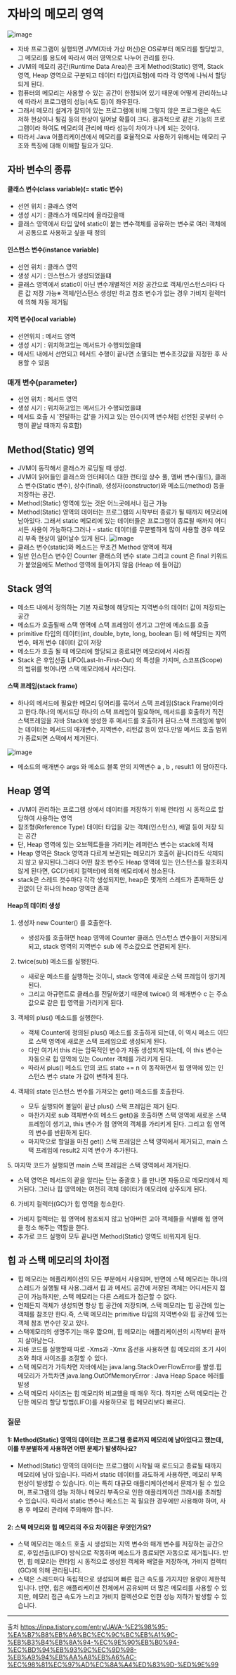 # 자바의 메모리 영역
![image](https://github.com/user-attachments/assets/3a69acb3-f3e0-4729-80a6-ff08d2127ec3)

- 자바 프로그램이 실행되면 JVM(자바 가상 머신)은 OS로부터 메모리를 할당받고, 그 메모리를 용도에 따라서 여러 영역으로 나누어 관리를 한다.
- JVM의 메모리 공간(Runtime Data Area)은 크게 Method(Static) 영역, Stack 영역, Heap 영역으로 구분되고 데이터 타입(자료형)에 따라 각 영역에 나눠서 할당 되게 된다.
- 컴퓨터의 메모리는 사용할 수 있는 공간이 한정되어 있기 때문에 어떻게 관리하느냐에 따라서 프로그램의 성능(속도 등)이 좌우된다.
- 그래서 메모리 설계가 잘되어 있는 프로그램에 비해 그렇지 않은 프로그램은 속도 저하 현상이나 튕김 등의 현상이 일어날 확률이 크다. 결과적으로 같은 기능의 프로그램이라 하여도 메모리의 관리에 따라 성능이 차이가 나게 되는 것이다.
- 따라서 Java 어플리케이션에서 메모리를 효율적으로 사용하기 위해서는 메모리 구조와 특징에 대해 이해할 필요가 있다.

## 자바 변수의 종류
#### 클래스 변수(class variable)(= static 변수)
- 선언 위치 : 클래스 영역
- 생성 시기 : 클래스가 메모리에 올라갔을때
- 클래스 영역에서 타입 앞에 static이 붙는 변수객체를 공유하는 변수로 여러 객체에서 공통으로 사용하고 싶을 때 정의
#### 인스턴스 변수(instance variable)
- 선언 위치 : 클래스 영역
- 생성 시기 : 인스턴스가 생성되었을떄
- 클래스 영역에서 static이 아닌 변수개별적인 저장 공간으로 객체/인스턴스마다 다른 값 저장 가능※ 객체/인스턴스 생성만 하고 참조 변수가 없는 경우 가비지 컬렉터에 의해 자동 제거됨

#### 지역 변수(local variable)
- 선언위치 : 메서드 영역
- 생성 시기 : 위치하고있는 메서드가 수행되었을떄
- 메서드 내에서 선언되고 메서드 수행이 끝나면 소멸되는 변수초깃값을 지정한 후 사용할 수 있음

### 매개 변수(parameter)
- 선언 위치 : 메서드 영역
- 생성 시기 : 위치하고있는 메서드가 수행되었을떄
- 메서드 호출 시 '전달하는 값'을 가지고 있는 인수(지역 변수처럼 선언된 곳부터 수행이 끝날 때까지 유효함)

## Method(Static) 영역
- JVM이 동작해서 클래스가 로딩될 때 생성.
- JVM이 읽어들인 클래스와 인터페이스 대한 런타임 상수 풀, 멤버 변수(필드), 클래스 변수(Static 변수), 상수(final), 생성자(constructor)와 메소드(method) 등을 저장하는 공간.
- Method(Static) 영역에 있는 것은 어느곳에서나 접근 가능
- Method(Static) 영역의 데이터는 프로그램의 시작부터 종료가 될 때까지 메모리에 남아있다. 그래서 static 메모리에 있는 데이터들은 프로그램이 종료될 때까지 어디서든 사용이 가능하다.그러나 - static 데이터를 무분별하게 많이 사용할 경우 메모리 부족 현상이 일어날수 있게 된다.
![image](https://github.com/user-attachments/assets/701a16f3-f9b2-488e-9f3c-a2ca68cbddec)
- 클래스 변수(static)와 메소드는 무조건 Method 영역에 적재
- 일반 인스턴스 변수인 Counter 클래스의 변수 state 그리고 count 은 final 키워드가 붙었음에도 Method 영역에 들어가지 않음 (Heap 에 들어감)

## Stack 영역
- 메소드 내에서 정의하는 기본 자료형에 해당되는 지역변수의 데이터 값이 저장되는 공간
- 메소드가 호출될때 스택 영역에 스택 프레임이 생기고 그안에 메소드를 호출
- primitive 타입의 데이터(int, double, byte, long, boolean 등) 에 해당되는 지역변수, 매개 변수 데이터 값이 저장 
- 메소드가 호출 될 때 메모리에 할당되고 종료되면 메모리에서 사라짐
- Stack 은 후입선출 LIFO(Last-In-First-Out) 의 특성을 가지며, 스코프(Scope) 의 범위를 벗어나면 스택 메모리에서 사라진다.

####  스택 프레임(stack frame) 
- 하나의 메서드에 필요한 메모리 덩어리를 묶어서 스택 프레임(Stack Frame)이라고 한다.하나의 메서드당 하나의 스택 프레임이 필요하며, 메서드를 호출하기 직전 스택프레임을 자바 Stack에 생성한 후 메서드를 호출하게 된다.스택 프레임에 쌓이는 데이터는 메서드의 매개변수, 지역변수, 리턴값 등이 있다.만일 메서드 호출 범위가 종료되면 스택에서 제거된다.

![image](https://github.com/user-attachments/assets/231b860f-9fab-41c3-8be5-751b063ff0f7)

- 메소드의 매개변수 args 와 메소드 블록 안의 지역변수 a , b , result1 이 담아진다.

## Heap 영역
- JVM이 관리하는 프로그램 상에서 데이터를 저장하기 위해 런타임 시 동적으로 할당하여 사용하는 영역
- 참조형(Reference Type) 데이터 타입을 갖는 객체(인스턴스), 배열 등이 저장 되는 공간
- 단, Heap 영역에 있는 오브젝트들을 가리키는 레퍼런스 변수는 stack에 적재
- Heap 영역은 Stack 영역과 다르게 보관되는 메모리가 호출이 끝나더라도 삭제되지 않고 유지된다.그러다 어떤 참조 변수도 Heap 영역에 있는 인스턴스를 참조하지 않게 된다면, GC(가비지 컬렉터)에 의해 메모리에서 청소된다.
- stack은 스레드 갯수마다 각각 생성되지만, heap은 몇개의 스레드가 존재하든 상관없이 단 하나의 heap 영역만 존재

#### Heap의 데이터 생성
1. 생성자 new Counter() 를 호출한다.
    - 생성자를 호출하면 heap 영역에 Counter 클래스 인스턴스 변수들이 저장되게 되고, stack 영역의 지역변수 sub 에 주소값으로 연결되게 된다.
2. twice(sub) 메소드를 실행한다.
    - 새로운 메소드를 실행하는 것이니, stack 영역에 새로운 스택 프레임이 생기게 된다.
    - 그리고 아규먼트로 클래스를 전달하였기 때문에 twice() 의 매개변수 c 는 주소값으로 같은 힙 영역을 가리키게 된다.
3. 객체의 plus() 메소드를 실행한다.
    - 객체 Counter에 정의된 plus() 메소드를 호출하게 되는데, 이 역시 메소드 이므로 스택 영역에 새로운 스택 프레임으로 생성되게 된다.
    - 다만 여기서 this 라는 암묵적인 변수가 자동 생성되게 되는데, 이 this 변수는 자동으로 힙 영역에 있는 Counter 객체를 가리키게 된다.
    - 따라서 plus() 메소드 안의 코드 state += n 이 동작하면서 힙 영역에 있는 인스턴스 변수 state 가 값이 변하게 된다.

4. 객체의 state 인스턴스 변수를 가져오는 get() 메소드를 호출한다.
    - 모두 실행되어 볼일이 끝난 plus() 스택 프레임은 제거 된다.
    - 마찬가지로 sub 객체변수의 메소드 get()을 호출하면 스택 영역에 새로운 스택 프레임이 생기고, this 변수가 힙 영역의 객체를 가리키게 된다. 그리고 힙 영역의 변수를 반환하게 된다.
    - 마지막으로 할일을 마친 get() 스택 프레임은 스택 영역에서 제거되고, main 스택 프레임에 result2 지역 변수가 추가된다.

5. 마지막 코드가 실행되면 main 스택 프레임은 스택 영역에서 제거된다.
- 스택 영역은 메서드의 끝을 알리는 닫는 중괄호 } 를 만나면 자동으로 메모리에서 제거된다. 그러나 힙 영역에는 여전히 객체 데이터가 메모리에 상주되게 된다.

6. 가비지 컬렉터(GC)가 힙 영역을 청소한다.

- 가비지 컬렉터는 힙 영역에 참조되지 않고 남아버린 고아 객체들을 식별해 힙 영역을 청소 해주는 역할을 한다.
- 추가로 코드 실행이 모두 끝나면 Method(Static) 영역도 비워지게 된다.

## 힙 과 스택 메모리의 차이점
- 힙 메모리는 애플리케이션의 모든 부분에서 사용되며, 반면에 스택 메모리는 하나의 스레드가 실행될 때 사용.그래서 힙 과 메서드 공간에 저장된 객체는 어디서든지 접근이 가능하지만, 스택 메모리는 다른 스레드가 접근할 수 없다.
- 언제든지 객체가 생성되면 항상 힙 공간에 저장되며, 스택 메모리는 힙 공간에 있는 객체를 참조만 한다.즉, 스택 메모리는 primitive 타입의 지역변수와 힙 공간에 있는 객체 참조 변수만 갖고 있다.
- 스택메모리의 생명주기는 매우 짧으며, 힙 메모리는 애플리케이션의 시작부터 끝까지 살아남는다.
- 자바 코드를 실행할때 따로 -Xms과 -Xmx 옵션을 사용하면 힙 메모리의 초기 사이즈와 최대 사이즈를 조절할 수 있다.
- 스택 메모리가 가득차면 자바에서는 java.lang.StackOverFlowError를 발생.힙 메모리가 가득차면 java.lang.OutOfMemoryError : Java Heap Space 에러를 발생
- 스택 메모리 사이즈는 힙 메모리와 비교했을 때 매우 적다. 하지만 스택 메모리는 간단한 메모리 할당 방법(LIFO)를 사용하므로 힙 메모리보다 빠르다.

### 질문
#### 1: Method(Static) 영역의 데이터는 프로그램 종료까지 메모리에 남아있다고 했는데, 이를 무분별하게 사용하면 어떤 문제가 발생하나요?
- Method(Static) 영역의 데이터는 프로그램이 시작될 때 로드되고 종료될 때까지 메모리에 남아 있습니다. 따라서 static 데이터를 과도하게 사용하면, 메모리 부족 현상이 발생할 수 있습니다. 이는 특히 대규모 애플리케이션에서 문제가 될 수 있으며, 프로그램의 성능 저하나 메모리 부족으로 인한 애플리케이션 크래시를 초래할 수 있습니다. 따라서 static 변수나 메소드는 꼭 필요한 경우에만 사용해야 하며, 사용 후 메모리 관리에 주의해야 합니다.

####  2: 스택 메모리와 힙 메모리의 주요 차이점은 무엇인가요?
- 스택 메모리는 메소드 호출 시 생성되는 지역 변수와 매개 변수를 저장하는 공간으로, 후입선출(LIFO) 방식으로 작동하며 메소드가 종료되면 자동으로 제거됩니다. 반면, 힙 메모리는 런타임 시 동적으로 생성된 객체와 배열을 저장하며, 가비지 컬렉터(GC)에 의해 관리됩니다.
- 스택은 스레드마다 독립적으로 생성되며 빠른 접근 속도를 가지지만 용량이 제한적입니다. 반면, 힙은 애플리케이션 전체에서 공유되며 더 많은 메모리를 사용할 수 있지만, 메모리 접근 속도가 느리고 가비지 컬렉션으로 인한 성능 저하가 발생할 수 있습니다.


---
출처 
https://inpa.tistory.com/entry/JAVA-%E2%98%95-%EA%B7%B8%EB%A6%BC%EC%9C%BC%EB%A1%9C-%EB%B3%B4%EB%8A%94-%EC%9E%90%EB%B0%94-%EC%BD%94%EB%93%9C%EC%9D%98-%EB%A9%94%EB%AA%A8%EB%A6%AC-%EC%98%81%EC%97%AD%EC%8A%A4%ED%83%9D-%ED%9E%99